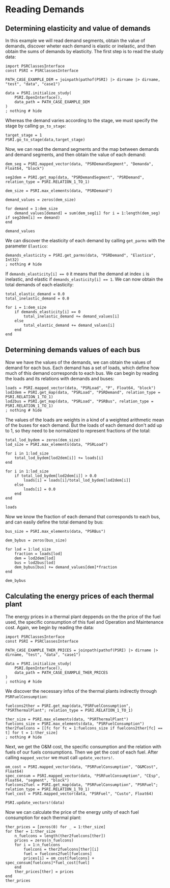 # Reading Demands

## Determining elasticity and value of demands
In this example we will read demand segments, obtain the value of demands, discover wheter each demand is elastic or inelastic, and then obtain the sums of demands by elasticity. The first step is to read the study data:
```@example demand
import PSRClassesInterface
const PSRI = PSRClassesInterface

PATH_CASE_EXAMPLE_DEM = joinpath(pathof(PSRI) |> dirname |> dirname, "test", "data", "case1")

data = PSRI.initialize_study(
    PSRI.OpenInterface(),
    data_path = PATH_CASE_EXAMPLE_DEM
)
; nothing # hide
```
Whereas the demand varies according to the stage, we must specify the stage by calling `go_to_stage`:
```@example demand
target_stage = 1
PSRI.go_to_stage(data,target_stage)
```
Now, we can read the demand segments and the map between demands and demand segments, and then obtain the value of each demand:
```@example demand
dem_seg = PSRI.mapped_vector(data, "PSRDemandSegment", "Demanda", Float64, "block")

seg2dem = PSRI.get_map(data, "PSRDemandSegment", "PSRDemand", relation_type = PSRI.RELATION_1_TO_1)

dem_size = PSRI.max_elements(data, "PSRDemand")

demand_values = zeros(dem_size)

for demand = 1:dem_size
    demand_values[demand] = sum(dem_seg[i] for i = 1:length(dem_seg) if seg2dem[i] == demand)
end

demand_values
```
We can discover the elasticity of each demand by calling `get_parms` with the parameter `Elastico`:
```@example demand
demands_elasticity = PSRI.get_parms(data, "PSRDemand", "Elastico", Int32)
; nothing # hide
```
If `demands_elasticity[i] == 0` it means that the demand at index `i` is inelastic, and elastic if `demands_elasticity[i] == 1`.
We can now obtain the total demands of each elasticity:
```@example demand
total_elastic_demand = 0.0
total_inelastic_demand = 0.0

for i = 1:dem_size
    if demands_elasticity[i] == 0
        total_inelastic_demand += demand_values[i]
    else
        total_elastic_demand += demand_values[i]
    end
end
```

## Determining demands values of each bus
Now we have the values of the demands, we can obtain the values of demand for each bus. 
Each demand has a set of loads, which define how much of this demand corresponds to each bus.  We can begin by reading the loads and its relations with demands and buses:
```@example demand
loads = PSRI.mapped_vector(data, "PSRLoad", "P", Float64, "block")
lod2dem = PSRI.get_map(data, "PSRLoad", "PSRDemand", relation_type = PSRI.RELATION_1_TO_1)
lod2bus = PSRI.get_map(data, "PSRLoad", "PSRBus", relation_type = PSRI.RELATION_1_TO_1)
; nothing # hide
```

The values of the loads are weights in a kind of a weighted arithmetic mean of the buses for each demand. But the loads of each demand don't add up to 1, so they need to be normalized to represent fractions of the total:
```@example demand
total_lod_bydem = zeros(dem_size)
lod_size = PSRI.max_elements(data, "PSRLoad")

for i in 1:lod_size
    total_lod_bydem[lod2dem[i]] += loads[i]
end

for i in 1:lod_size
    if total_lod_bydem[lod2dem[i]] > 0.0
        loads[i] = loads[i]/total_lod_bydem[lod2dem[i]]
    else
        loads[i] = 0.0
    end
end

loads
```
Now we know the fraction of each demand that corresponds to each bus, and can easily define the total demand by bus:
```@example demand
bus_size = PSRI.max_elements(data, "PSRBus")

dem_bybus = zeros(bus_size)

for lod = 1:lod_size
    fraction = loads[lod]
    dem = lod2dem[lod]
    bus = lod2bus[lod] 
    dem_bybus[bus] += demand_values[dem]*fraction
end

dem_bybus
```
 
## Calculating the energy prices of each thermal plant
The energy prices in a thermal plant deppends on the  the price of the fuel used, the specific consumption of this fuel and Operation and Maintenance cost. Again, we begin by reading the data:
```@example ther_prices
import PSRClassesInterface
const PSRI = PSRClassesInterface

PATH_CASE_EXAMPLE_THER_PRICES = joinpath(pathof(PSRI) |> dirname |> dirname, "test", "data", "case1")

data = PSRI.initialize_study(
    PSRI.OpenInterface(),
    data_path = PATH_CASE_EXAMPLE_THER_PRICES
)
; nothing # hide
```
We discover the necessary infos of the thermal plants indirectly through `PSRFuelConsumption`:
```@example ther_prices
fuelcons2ther = PSRI.get_map(data,"PSRFuelConsumption", "PSRThermalPlant"; relation_type = PSRI.RELATION_1_TO_1)

ther_size = PSRI.max_elements(data, "PSRThermalPlant")
fuelcons_size = PSRI.max_elements(data, "PSRFuelConsumption")
ther2fuelcons = [[fc for fc = 1:fuelcons_size if fuelcons2ther[fc] == t] for t = 1:ther_size]
; nothing # hide
```
Next, we get the O&M cost, the specific consumption and the relation with fuels of our fuels consumptions. Then we get the cost of each fuel. After calling `mapped_vector` we must call `update_vectors!`.
```@example ther_prices
om_cost = PSRI.mapped_vector(data, "PSRFuelConsumption", "O&MCost", Float64)
spec_consum = PSRI.mapped_vector(data, "PSRFuelConsumption", "CEsp", Float64, "segment", "block")
fuelcons2fuel = PSRI.get_map(data, "PSRFuelConsumption", "PSRFuel"; relation_type = PSRI.RELATION_1_TO_1)
fuel_cost = PSRI.mapped_vector(data, "PSRFuel", "Custo", Float64)

PSRI.update_vectors!(data)
```
Now we can calculate the price of the energy unity of each fuel consumption for each thermal plant:
```@example ther_prices
ther_prices = [zeros(0) for _ = 1:ther_size]
for ther = 1:ther_size
    n_fuelcons = length(ther2fuelcons[ther])
    prices = zeros(n_fuelcons)
    for i = 1:n_fuelcons
        fuelcons = ther2fuelcons[ther][i]
        fuel = fuelcons2fuel[fuelcons]
        prices[i] = om_cost[fuelcons] + spec_consum[fuelcons]*fuel_cost[fuel]
    end
    ther_prices[ther] = prices
end
ther_prices
```
